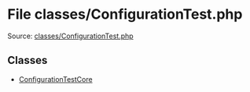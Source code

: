 File classes/ConfigurationTest.php
=========

Source: [classes/ConfigurationTest.php](https://github.com/PrestaShop/PrestaShop/blob/1.6.0.3/classes/ConfigurationTest.php)


Classes
-------

* [ConfigurationTestCore](class.ConfigurationTestCore.md)

